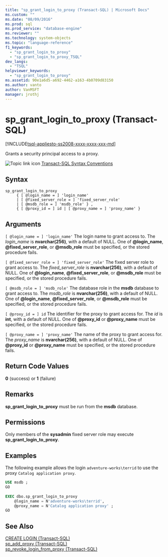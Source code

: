 ```yaml
---
title: "sp_grant_login_to_proxy (Transact-SQL) | Microsoft Docs"
ms.custom: ""
ms.date: "08/09/2016"
ms.prod: sql
ms.prod_service: "database-engine"
ms.reviewer: ""
ms.technology: system-objects
ms.topic: "language-reference"
f1_keywords: 
  - "sp_grant_login_to_proxy"
  - "sp_grant_login_to_proxy_TSQL"
dev_langs: 
  - "TSQL"
helpviewer_keywords: 
  - "sp_grant_login_to_proxy"
ms.assetid: 90e1a6d5-a692-4462-a163-4b0709d83150
ms.author: vanto
author: VanMSFT
manager: jrothj
---
```

# sp_grant_login_to_proxy (Transact-SQL)

[!INCLUDE[tsql-appliesto-ss2008-xxxx-xxxx-xxx-md](../../includes/tsql-appliesto-ss2008-xxxx-xxxx-xxx-md.md)]

  Grants a security principal access to a proxy.  

  
 ![Topic link icon](../../database-engine/configure-windows/media/topic-link.gif "Topic link icon") [Transact-SQL Syntax Conventions](../../t-sql/language-elements/transact-sql-syntax-conventions-transact-sql.md)  
  
## Syntax  
  
```  
sp_grant_login_to_proxy   
     { [ @login_name = ] 'login_name'   
     | [ @fixed_server_role = ] 'fixed_server_role'   
     | [ @msdb_role = ] 'msdb_role' } ,   
     { [ @proxy_id = ] id | [ @proxy_name = ] 'proxy_name' }  
```  
  
## Arguments  
`[ @login_name = ] 'login_name'`
 The login name to grant access to. The *login_name* is **nvarchar(256)**, with a default of NULL. One of **@login_name**, **@fixed_server_role**, or **@msdb_role** must be specified, or the stored procedure fails.  
  
`[ @fixed_server_role = ] 'fixed_server_role'`
 The fixed server role to grant access to. The *fixed_server_role* is **nvarchar(256)**, with a default of NULL. One of **@login_name**, **@fixed_server_role**, or **@msdb_role** must be specified, or the stored procedure fails.  
  
`[ @msdb_role = ] 'msdb_role'`
 The database role in the **msdb** database to grant access to. The *msdb_role* is **nvarchar(256)**, with a default of NULL. One of **@login_name**, **@fixed_server_role**, or **@msdb_role** must be specified, or the stored procedure fails.  
  
`[ @proxy_id = ] id`
 The identifier for the proxy to grant access for. The *id* is **int**, with a default of NULL. One of **@proxy_id** or **@proxy_name** must be specified, or the stored procedure fails.  
  
`[ @proxy_name = ] 'proxy_name'`
 The name of the proxy to grant access for. The *proxy_name* is **nvarchar(256)**, with a default of NULL. One of **@proxy_id** or **@proxy_name** must be specified, or the stored procedure fails.  
  
## Return Code Values  
 **0** (success) or **1** (failure)  
  
## Remarks  
 **sp_grant_login_to_proxy** must be run from the **msdb** database.  
  
## Permissions  
 Only members of the **sysadmin** fixed server role may execute **sp_grant_login_to_proxy**.  
  
## Examples  
 The following example allows the login `adventure-works\terrid` to use the proxy `Catalog application proxy`.  
  
```sql
USE msdb ;  
GO  
  
EXEC dbo.sp_grant_login_to_proxy  
    @login_name = N'adventure-works\terrid',  
    @proxy_name = N'Catalog application proxy' ;  
GO  
```  
  
## See Also  
 [CREATE LOGIN &#40;Transact-SQL&#41;](../../t-sql/statements/create-login-transact-sql.md)   
 [sp_add_proxy &#40;Transact-SQL&#41;](../../relational-databases/system-stored-procedures/sp-add-proxy-transact-sql.md)   
 [sp_revoke_login_from_proxy &#40;Transact-SQL&#41;](../../relational-databases/system-stored-procedures/sp-revoke-login-from-proxy-transact-sql.md)  
  
  
